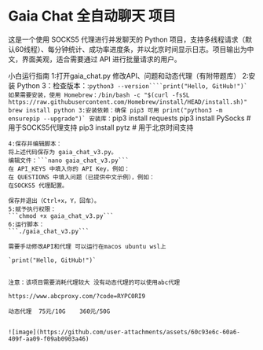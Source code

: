 # Gaia Chat 全自动聊天 项目        

这是一个使用 SOCKS5 代理进行并发聊天的 Python 项目，支持多线程请求（默认60线程）、每分钟统计、成功率进度条，并以北京时间显示日志。项目输出为中文，界面美观，适合需要通过 API 进行批量请求的用户。

小白运行指南
1:打开gaia_chat.py 修改API、问题和动态代理（有附带题库）
2:安装 Python 3：检查版本：:```python3 --version````print("Hello, GitHub!")`
如果需要安装，使用 Homebrew：/bin/bash -c "$(curl -fsSL https://raw.githubusercontent.com/Homebrew/install/HEAD/install.sh)"
brew install python
3:安装依赖：确保 pip3 可用 print("python3 -m ensurepip --upgrade")`
 安装库：```pip3 install requests
pip3 install PySocks  # 用于SOCKS5代理支持
pip3 install pytz     # 用于北京时间支持
```
4:保存并编辑脚本：
将上述代码保存为 gaia_chat_v3.py。
编辑文件：```nano gaia_chat_v3.py```
在 API_KEYS 中填入你的 API Key，例如：
在 QUESTIONS 中填入问题（已提供中文示例），例如：
在SOCKS5 代理配置。

保存并退出（Ctrl+x，Y，回车）。
5:赋予执行权限：
```chmod +x gaia_chat_v3.py```
6:运行脚本：
```./gaia_chat_v3.py```

需要手动修改API和代理 可以运行在macos ubuntu wsl上

`print("Hello, GitHub!")`


注意：该项目需要消耗代理较大 没有动态代理的可以使用abc代理

https://www.abcproxy.com/?code=RYPC0RI9

动态代理  75元/10G    360元/50G


![image](https://github.com/user-attachments/assets/60c93e6c-60a6-409f-aa09-f09ab0903a46)
